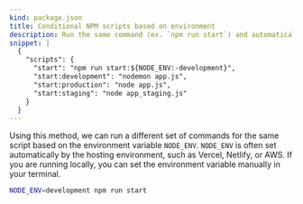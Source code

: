 ```yaml
---
kind: package.json
title: Conditional NPM scripts based on environment
description: Run the same command (ex. `npm run start`) and automatically determine which script to run based on the environment variable `NODE_ENV`.
snippet: |
  {
    "scripts": {
      "start": "npm run start:${NODE_ENV:-development}",
      "start:development": "nodemon app.js",
      "start:production": "node app.js",
      "start:staging": "node app_staging.js"
    }
  }
---
```


Using this method, we can run a different set of commands for the same script based on the environment variable `NODE_ENV`. `NODE_ENV` is often set automatically by the hosting environment, such as Vercel, Netlify, or AWS. If you are running locally, you can set the environment variable manually in your terminal.

```bash
NODE_ENV=development npm run start
```